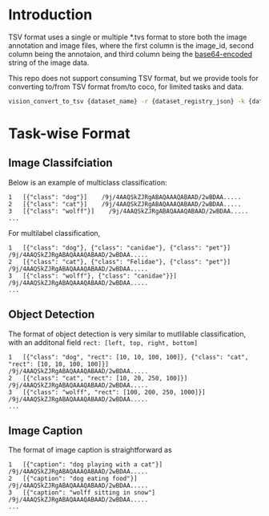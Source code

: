 # Introduction

TSV format uses a single or multiple *.tvs format to store both the image annotation and image files, where the first column is the image_id, second column being the annotaion, and third column being the [base64-encoded](https://en.wikipedia.org/wiki/Base64) string of the image data.

This repo does not support consuming TSV format, but we provide tools for converting to/from TSV format from/to coco, for limited tasks and data.

```bash
vision_convert_to_tsv {dataset_name} -r {dataset_registry_json} -k {data storage url} -f {local_dir} [-u Usages]
```

# Task-wise Format

## Image Classifciation

Below is an example of multiclass classification:

```
1   [{"class": "dog"}]    /9j/4AAQSkZJRgABAQAAAQABAAD/2wBDAA.....
2   [{"class": "cat"}]    /9j/4AAQSkZJRgABAQAAAQABAAD/2wBDAA.....
3   [{"class": "wolff"}]    /9j/4AAQSkZJRgABAQAAAQABAAD/2wBDAA.....
...
```

For multilabel classification,

```
1   [{"class": "dog"}, {"class": "canidae"}, {"class": "pet"}]    /9j/4AAQSkZJRgABAQAAAQABAAD/2wBDAA.....
2   [{"class": "cat"}, {"class": "Felidae"}, {"class": "pet"}]    /9j/4AAQSkZJRgABAQAAAQABAAD/2wBDAA.....
3   [{"class": "wolff"}, {"class": "canidae"}}]    /9j/4AAQSkZJRgABAQAAAQABAAD/2wBDAA.....
...
```

## Object Detection

The format of object detection is very similar to mutlilable classification, with an additonal field `rect: [left, top, right, bottom]`

```
1   [{"class": "dog", "rect": [10, 10, 100, 100]}, {"class": "cat", "rect": [10, 10, 100, 100]}]    /9j/4AAQSkZJRgABAQAAAQABAAD/2wBDAA.....
2   [{"class": "cat", "rect": [10, 20, 250, 100]}]    /9j/4AAQSkZJRgABAQAAAQABAAD/2wBDAA.....
3   [{"class": "wolff", "rect": [100, 200, 250, 1000]}]    /9j/4AAQSkZJRgABAQAAAQABAAD/2wBDAA.....
...
```


## Image Caption


The format of image caption is straightforward as

```
1   [{"caption": "dog playing with a cat"}]    /9j/4AAQSkZJRgABAQAAAQABAAD/2wBDAA.....
2   [{"caption": "dog eating food"}]    /9j/4AAQSkZJRgABAQAAAQABAAD/2wBDAA.....
3   [{"caption": "wolff sitting in snow"]    /9j/4AAQSkZJRgABAQAAAQABAAD/2wBDAA.....
...
```
